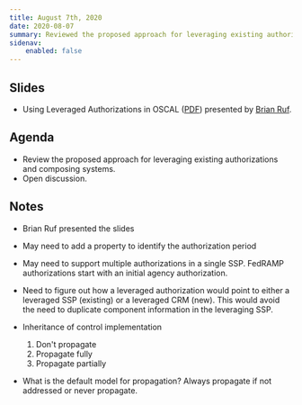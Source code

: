 ```yaml
---
title: August 7th, 2020
date: 2020-08-07
summary: Reviewed the proposed approach for leveraging existing authorizations and composing systems.
sidenav:
    enabled: false
---
```


## Slides

- Using Leveraged Authorizations in OSCAL ([PDF](/presentations/oscal-leveraged-authorizations-v3.pdf)) presented by [Brian Ruf](https://github.com/brian-ruf).

## Agenda

- Review the proposed approach for leveraging existing authorizations and composing systems.
- Open discussion.

## Notes

- Brian Ruf presented the slides

- May need to add a property to identify the authorization period
- May need to support multiple authorizations in a single SSP. FedRAMP authorizations start with an initial agency authorization.
- Need to figure out how a leveraged authorization would point to either a leveraged SSP (existing) or a leveraged CRM (new). This would avoid the need to duplicate component information in the leveraging SSP.
- Inheritance of control implementation
    1. Don't propagate
    1. Propagate fully
    1. Propagate partially
- What is the default model for propagation? Always propagate if not addressed or never propagate.